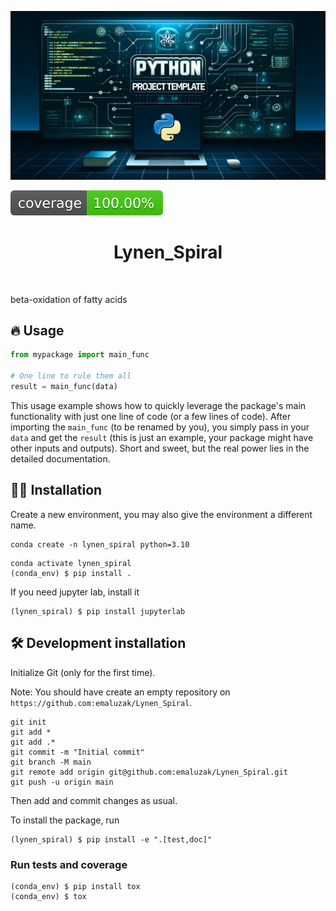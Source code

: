 ![Project Logo](assets/banner.png)

![Coverage Status](assets/coverage-badge.svg)

<h1 align="center">
Lynen_Spiral
</h1>

<br>


beta-oxidation of fatty acids

## 🔥 Usage

```python
from mypackage import main_func

# One line to rule them all
result = main_func(data)
```

This usage example shows how to quickly leverage the package's main functionality with just one line of code (or a few lines of code). 
After importing the `main_func` (to be renamed by you), you simply pass in your `data` and get the `result` (this is just an example, your package might have other inputs and outputs). 
Short and sweet, but the real power lies in the detailed documentation.

## 👩‍💻 Installation

Create a new environment, you may also give the environment a different name. 

```
conda create -n lynen_spiral python=3.10 
```

```
conda activate lynen_spiral
(conda_env) $ pip install .
```

If you need jupyter lab, install it 

```
(lynen_spiral) $ pip install jupyterlab
```


## 🛠️ Development installation

Initialize Git (only for the first time). 

Note: You should have create an empty repository on `https://github.com:emaluzak/Lynen_Spiral`.

```
git init
git add * 
git add .*
git commit -m "Initial commit" 
git branch -M main
git remote add origin git@github.com:emaluzak/Lynen_Spiral.git 
git push -u origin main
```

Then add and commit changes as usual. 

To install the package, run

```
(lynen_spiral) $ pip install -e ".[test,doc]"
```

### Run tests and coverage

```
(conda_env) $ pip install tox
(conda_env) $ tox
```



